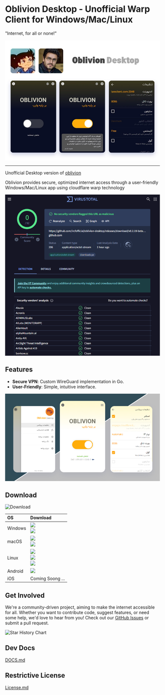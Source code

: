 # Oblivion Desktop - Unofficial Warp Client for Windows/Mac/Linux

"Internet, for all or none!"

![oblivion.png](screenshot/oblivion.png)

---

Unofficial Desktop version of [oblivion](https://github.com/bepass-org/oblivion)

Oblivion provides secure, optimized internet access through a user-friendly Windows/Mac/Linux app using cloudflare warp
technology

![virustotal.png](screenshot/virustotal.png)

## Features

- **Secure VPN**: Custom WireGuard implementation in Go.
- **User-Friendly**: Simple, intuitive interface.

![oblivion.jpg](screenshot/oblivion.jpg)

## Download

![Download](https://img.shields.io/github/downloads/ircfofficial/oblivion-desktop/total)

<div align=left>
<table>
    <thead align=left>
        <tr>
            <th>OS</th>
            <th>Download</th>
        </tr>
    </thead>
    <tbody align=left>
        <tr>
            <td>Windows</td>
            <td>
                <a href="https://github.com/ircfofficial/oblivion-desktop/releases/latest/download/oblivion-desktop-win-x64.exe"><img src="https://img.shields.io/badge/Setup-x64-2d7d9a.svg?logo=windows"></a><br>
                <a href="https://github.com/ircfofficial/oblivion-desktop/releases/latest/download/oblivion-desktop-win-x64.zip"><img src="https://img.shields.io/badge/Portable-x64-67b7d1.svg?logo=windows"></a>
            </td>
        </tr>
        <tr>
            <td>macOS</td>
            <td>
                <a href="https://github.com/ircfofficial/oblivion-desktop/releases/latest/download/oblivion-desktop"><img src="https://img.shields.io/badge/DMG-Universal-ea005e.svg?logo=apple"></a><br>
                <a href="https://github.com/ircfofficial/oblivion-desktop/releases/latest/download/oblivion-deskto"><img src="https://img.shields.io/badge/PKG-Universal-bc544b.svg?logo=apple" /></a>
            </td>
        </tr>
        <tr>
            <td>Linux</td>
            <td>
                <a href="https://github.com/ircfofficial/oblivion-desktop/releases/latest/download/oblivion-deskto"><img src="https://img.shields.io/badge/AppImage-x64-f84e29.svg?logo=linux"> </a><br>
                <a href="https://github.com/ircfofficial/oblivion-desktop/releases/latest/download/oblivion-deskto"><img src="https://img.shields.io/badge/DebPackage-x64-FF9966.svg?logo=debian"> </a><br>
                <a href="https://github.com/ircfofficial/oblivion-desktop/releases/latest/download/oblivion-deskto"><img src="https://img.shields.io/badge/RpmPackage-x64-F1B42F.svg?logo=redhat"> </a>
            </td>
        </tr>
        <tr>
        <td>Android</td>
            <td>
                <a href="https://github.com/bepass-org/oblivion/releases/latest"><img src="https://img.shields.io/badge/APK-Universal-044d29.svg?logo=android"></a>
            </td>
        </tr>
        <tr>
        <td>iOS</td>
            <td>
                Coming Soong ...
            </td>
        </tr>
    </tbody>
</table>


</div>

## Get Involved

We're a community-driven project, aiming to make the internet accessible for all. Whether you want to contribute code,
suggest features, or need some help, we'd love to hear from you! Check out
our [GitHub Issues](https://github.com/ircfofficial/oblivion-desktop/issues) or submit a pull request.

![Star History Chart](https://api.star-history.com/svg?repos=ircfofficial/oblivion-desktop&type=Date)

## Dev Docs

[DOCS.md](DOCS.md)

## Restrictive License

[License.md](LICENSE.md)
